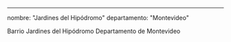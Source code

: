 ---
nombre: "Jardines del Hipódromo"
departamento: "Montevideo"

Barrio Jardines del Hipódromo
Departamento de Montevideo
